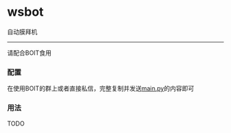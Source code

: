 # wsbot

自动膜拜机

----

请配合BOIT食用

### 配置

在使用BOIT的群上或者直接私信，完整复制并发送[main.py](https://github.com/yemaster/wsbot/tree/master/main.py)的内容即可

### 用法

TODO
